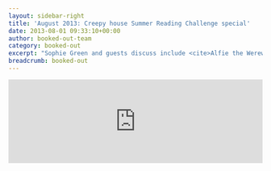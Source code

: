 ```yaml
---
layout: sidebar-right
title: 'August 2013: Creepy house Summer Reading Challenge special'
date: 2013-08-01 09:33:10+00:00
author: booked-out-team
category: booked-out
excerpt: "Sophie Green and guests discuss include <cite>Alfie the Werewolf</cite> by Paul van Loon, <cite>The Thing</cite> by Chris Powling, <cite>Charlie and the Chocolate Factory</cite> by Roald Dahl, Jacqueline Wilson and the Harry Potter series, as well as sharing recommendations for reluctant readers."
breadcrumb: booked-out
---
```

<iframe width="100%" height="166" scrolling="no" frameborder="no" src="https://w.soundcloud.com/player/?url=https%3A//api.soundcloud.com/tracks/182171134&amp;color=ff5500&amp;auto_play=false&amp;hide_related=false&amp;show_comments=true&amp;show_user=true&amp;show_reposts=false"></iframe>
